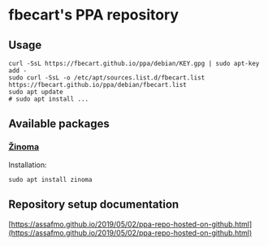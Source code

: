 # fbecart's PPA repository

## Usage

```shell script
curl -SsL https://fbecart.github.io/ppa/debian/KEY.gpg | sudo apt-key add -
sudo curl -SsL -o /etc/apt/sources.list.d/fbecart.list https://fbecart.github.io/ppa/debian/fbecart.list
sudo apt update
# sudo apt install ...
```

## Available packages

### [Žinoma](https://github.com/fbecart/zinoma/blob/master/README.md)

Installation:

```shell script
sudo apt install zinoma
```

## Repository setup documentation

[https://assafmo.github.io/2019/05/02/ppa-repo-hosted-on-github.html](https://assafmo.github.io/2019/05/02/ppa-repo-hosted-on-github.html)
